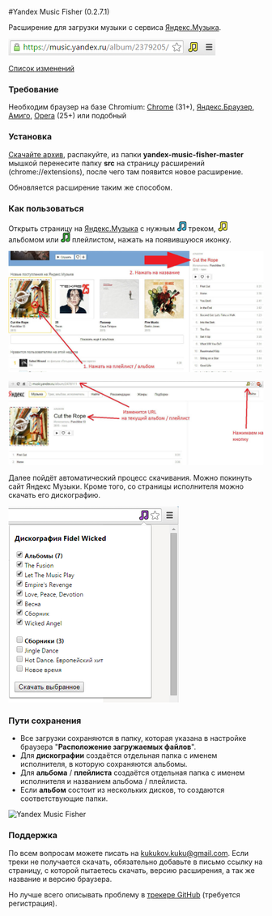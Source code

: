 #Yandex Music Fisher (0.2.7.1)

Расширение для загрузки музыки с сервиса [Яндекс.Музыка](http://music.yandex.ru/).

![Yandex Music Fisher](/publish/screen.png)

[Список изменений](/changes.md)

### Требование

Необходим браузер на базе Chromium:
[Chrome](http://www.google.com/chrome) (31+),
[Яндекс.Браузер](http://browser.yandex.ru),
[Амиго](http://amigo.mail.ru),
[Opera](http://www.opera.com/) (25+) или подобный

### Установка

[Скачайте архив](https://github.com/egoroof/yandex-music-fisher/archive/master.zip),
распакуйте, из папки __yandex-music-fisher-master__ мышкой перенесите папку __src__ на
страницу расширений (chrome://extensions), после чего там появится новое расширение.

Обновляется расширение таким же способом.

### Как пользоваться

Открыть страницу на [Яндекс.Музыка](http://music.yandex.ru/) с нужным ![blue](/publish/blue.png) треком,
![yellow](/publish/yellow.png) альбомом или ![green](/publish/green.png) плейлистом, нажать на появившуюся иконку.

![Первый шаг](/publish/1.jpg)

![Второй шаг](/publish/2.jpg)

Далее пойдёт автоматический процесс скачивания. Можно покинуть сайт Яндекс Музыки.
Кроме того, со страницы исполнителя можно скачать его дискографию.

![Yandex Music Fisher](/publish/discography.png)

### Пути сохранения

- Все загрузки сохраняются в папку, которая указана в настройке браузера "__Расположение загружаемых файлов__".
- Для __дискографии__ создаётся отдельная папка с именем исполнителя, в которую сохраняются альбомы.
- Для __альбома__ / __плейлиста__ создаётся отдельная папка с именем исполнителя и названием альбома / плейлиста.
- Если __альбом__ состоит из нескольких дисков, то создаются соответствующие папки.

![Yandex Music Fisher](/publish/notifications.png)

### Поддержка

По всем вопросам можете писать на kukukov.kuku@gmail.com.
Если треки не получается скачать, обязательно добавьте в письмо ссылку на страницу, с которой
пытаетесь скачать, версию расширения, а так же название и версию браузера.

Но лучше всего описывать проблему в
[трекере GitHub](https://github.com/egoroof/yandex-music-fisher/issues/new)
(требуется регистрация).
